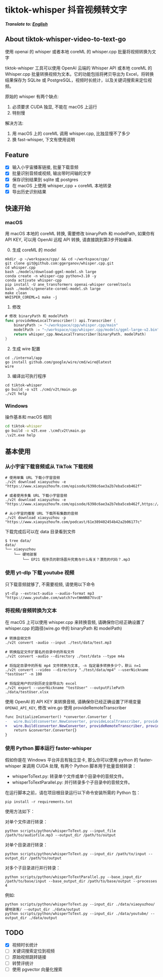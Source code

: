 # tiktok-whisper 抖音视频转文字

##### Translate to: [English](README.md)

## About tiktok-whisper-video-to-text-go
使用 openai 的 whisper 或者本地 coreML 的 whisper.cpp 批量将视频转换为文字

tiktok-whisper 工具可以使用 OpenAI 云端的 Whisper API 或本地 coreML 的 Whisper.cpp 批量转换视频为文本。它的功能包括将拷贝导出为 Excel，将转换结果保存为 SQLite 或 PostgreSQL，视频时长统计，以及关键词搜索来定位视频。

原始的 whisper 有两个缺点: 
1. 必须要求 CUDA 独显, 不能在 macOS 上运行
2. 特别慢

解决方法: 

1. 用 macOS 上的 coreML 调用 whisper.cpp, 比独显慢不了多少
2. 换 fast-whisper, 下文有使用说明

## Feature

- [x] 输入小宇宙播客链接, 批量下载音频
- [x] 批量识别音频或视频, 输出带时间轴的文字
- [x] 保存识别结果到 sqlite 或 postgres
- [x] 在 macOS 上使用 whisper_cpp + coreML 本地转录
- [x] 导出历史识别结果

## 快速开始

### macOS

用 macOS 本地的 coreML 转换, 需要修改 binaryPath 和 modelPath, 如果你有 API KEY, 可以用 OpenAI 远程 API 转换, 请直接跳到第3步开始编译.

0. 生成 coreML 的 model
```shell
mkdir -p ~/workspace/cpp/ && cd ~/workspace/cpp/
git clone git@github.com:ggerganov/whisper.cpp.git
cd whisper.cpp
bash ./models/download-ggml-model.sh large
conda create -n whisper-cpp python=3.10 -y
conda activate whisper-cpp 
pip install -U ane_transformers openai-whisper coremltools
bash ./models/generate-coreml-model.sh large
make clean
WHISPER_COREML=1 make -j
```

1. 修改
```go
# 修改 binaryPath 和 modelPath
func provideNewLocalTranscriber() api.Transcriber {
	binaryPath := "~/workspace/cpp/whisper.cpp/main"
	modelPath := "~/workspace/cpp/whisper.cpp/models/ggml-large-v2.bin"
	return whisper_cpp.NewLocalTranscriber(binaryPath, modelPath)
}
```

2. 生成 wire 配置
```shell
cd ./internal/app
go install github.com/google/wire/cmd/wire@latest
wire
```

3. 编译出可执行程序
```shell
cd tiktok-whisper
go build -o v2t ./cmd/v2t/main.go
./v2t help
```

### Windows

操作基本和 macOS 相同

```cmd
cd tiktok-whisper
go build -o v2t.exe .\cmd\v2t\main.go
.\v2t.exe help
```

## 基本使用

### 从小宇宙下载音频或从 TikTok 下载视频

```shell
# 使用单集 URL 下载小宇宙音频
./v2t download xiaoyuzhou -e "https://www.xiaoyuzhoufm.com/episode/6398c6ae3a2b7eba5ceb462f"

# 或者使用多集 URL 下载小宇宙音频
./v2t download xiaoyuzhou -e "https://www.xiaoyuzhoufm.com/episode/6398c6ae3a2b7eba5ceb462f,https://www.xiaoyuzhoufm.com/episode/6445559d420fc63f0b9e5747"

# 从小宇宙的播客 URL 下载所有集数的音频
./v2t download xiaoyuzhou -p "https://www.xiaoyuzhoufm.com/podcast/61e389402454b42a2b06177c"
```

下载完成后可以在 data 目录看到文件
```shell
$ tree data/
data/
└── xiaoyuzhou
    └── 硬地骇客
        └── EP21 程序员的职场晋升究竟与什么有关？漂亮的代码？.mp3
```

### 使用 yt-dlp 下载 youtube 视频

只下载音频就够了, 不需要视频, 请使用以下命令
```shell
yt-dlp --extract-audio --audio-format mp3 "https://www.youtube.com/watch?v=tWmNN87VvcE"
```

### 将视频/音频转换为文本

在 macOS 上可以使用 whisper.cpp 来转换音频, 请确保你已经正确设置了 whisper.cpp 的路径(wire.go 中的 binaryPath 和 modelPath)

```shell
# 转换音频文件
./v2t convert -audio --input ./test/data/test.mp3

# 转换指定文件扩展名的目录中的所有文件
./v2t convert -audio --directory ./test/data --type m4a

# 将指定目录中的所有 mp4 文件转换为文本, -n 指定最多转换多少个，默认 n=1
./v2t convert --video --directory "./test/data/mp4" --userNickname "testUser" -n 100

# 将指定用户的识别历史全部导出为 excel
./v2t export --userNickname "testUser" --outputFilePath ./data/testUser.xlsx
```

使用 OpenAI 的 API KEY 来转换音频, 请确保你已经正确设置了环境变量 `OPENAI_API_KEY`, 修改 wire.go 使用 provideRemoteTranscriber
```diff
func InitializeConverter() *converter.Converter {
-   wire.Build(converter.NewConverter, provideLocalTranscriber, provideTranscriptionDAO)
+   wire.Build(converter.NewConverter, provideRemoteTranscriber, provideTranscriptionDAO)
	return &converter.Converter{}
}
```


### 使用 Python 脚本运行 faster-whisper

假如你是在 Windows 平台并且有独立显卡, 那么你可以使用 python 的 faster-whisper 来调用 CUDA 处理, 有两个 Python 脚本用于批量音频转录：

- whisperToText.py: 转录单个文件或单个目录中的音频文件。
- whisperToTextParallel.py: 并行转录多个子目录中的音频文件。

在运行脚本之前，请在项目根目录运行以下命令安装所需的 Python 包：

```shell
pip install -r requirements.txt
```

使用方法如下：

对单个文件进行转录：
```shell
python scripts/python/whisperToText.py --input_file /path/to/audiofile.mp3 --output_dir /path/to/output
```

对单个目录进行转录：
```shell
python scripts/python/whisperToText.py --input_dir /path/to/input --output_dir /path/to/output
```

对多个子目录进行并行转录：
```shell
python scripts/python/whisperToTextParallel.py --base_input_dir /path/to/base/input --base_output_dir /path/to/base/output --processes 4
```

例如:
```shell
python scripts/python/whisperToText.py --input_dir ./data/xiaoyuzhou/硬地骇客/ --output_dir ./data/output
python scripts/python/whisperToText.py --input_dir ./data/youtube/ --output_dir ./data/output
```


## TODO

- [x] 视频时长统计
- [ ] 关键词搜索定位到视频
- [ ] 原始视频跳转链接
- [ ] 转赞评统计
- [ ] 使用 pgvector 向量化搜索

